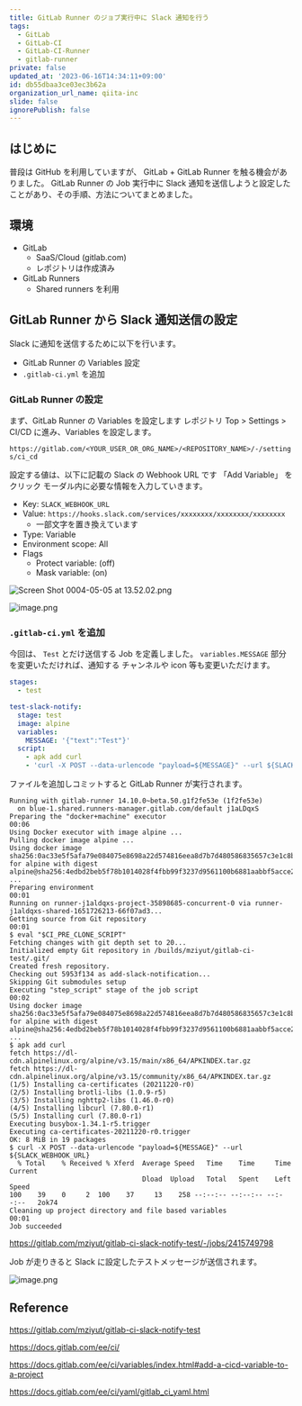 ```yaml
---
title: GitLab Runner のジョブ実行中に Slack 通知を行う
tags:
  - GitLab
  - GitLab-CI
  - GitLab-CI-Runner
  - gitlab-runner
private: false
updated_at: '2023-06-16T14:34:11+09:00'
id: db55dbaa3ce03ec3b62a
organization_url_name: qiita-inc
slide: false
ignorePublish: false
---
```


## はじめに

普段は GitHub を利用していますが、 GitLab + GitLab Runner を触る機会がありました。
GitLab Runner の Job 実行中に Slack 通知を送信しようと設定したことがあり、その手順、方法についてまとめました。

## 環境

- GitLab
  - SaaS/Cloud (gitlab.com)
  - レポジトリは作成済み
- GitLab Runners
  - Shared runners を利用

## GitLab Runner から Slack 通知送信の設定

Slack に通知を送信するために以下を行います。

- GitLab Runner の Variables 設定
- `.gitlab-ci.yml` を追加

### GitLab Runner の設定

まず、GitLab Runner の Variables を設定します
レポジトリ Top > Settings > CI/CD に進み、Variables を設定します。

`https://gitlab.com/<YOUR_USER_OR_ORG_NAME>/<REPOSITORY_NAME>/-/settings/ci_cd`

設定する値は、以下に記載の Slack の Webhook URL です
「Add Variable」 をクリック モーダル内に必要な情報を入力していきます。

- Key: `SLACK_WEBHOOK_URL`
- Value: `https://hooks.slack.com/services/xxxxxxxx/xxxxxxxx/xxxxxxxx`
  - 一部文字を置き換えています
- Type: Variable
- Environment scope: All
- Flags
  - Protect variable: (off)
  - Mask variable: (on)

![Screen Shot 0004-05-05 at 13.52.02.png](https://qiita-image-store.s3.ap-northeast-1.amazonaws.com/0/55950/b2dec0c7-695e-8c75-a01a-0ec164798849.png)

![image.png](https://qiita-image-store.s3.ap-northeast-1.amazonaws.com/0/55950/788104c9-c34f-9ac0-efcc-7af3b5555276.png)

### `.gitlab-ci.yml` を追加

今回は、 `Test` とだけ送信する Job を定義しました。
`variables.MESSAGE` 部分を変更いただければ、通知する チャンネルや icon 等も変更いただけます。

```yml:.gitlab-ci.yml
stages:
  - test

test-slack-notify:
  stage: test
  image: alpine
  variables:
    MESSAGE: '{"text":"Test"}'
  script:
    - apk add curl
    - 'curl -X POST --data-urlencode "payload=${MESSAGE}" --url ${SLACK_WEBHOOK_URL}'
```

ファイルを追加しコミットすると GitLab Runner が実行されます。

```console
Running with gitlab-runner 14.10.0~beta.50.g1f2fe53e (1f2fe53e)
  on blue-1.shared.runners-manager.gitlab.com/default j1aLDqxS
Preparing the "docker+machine" executor
00:06
Using Docker executor with image alpine ...
Pulling docker image alpine ...
Using docker image sha256:0ac33e5f5afa79e084075e8698a22d574816eea8d7b7d480586835657c3e1c8b for alpine with digest alpine@sha256:4edbd2beb5f78b1014028f4fbb99f3237d9561100b6881aabbf5acce2c4f9454 ...
Preparing environment
00:01
Running on runner-j1aldqxs-project-35898685-concurrent-0 via runner-j1aldqxs-shared-1651726213-66f07ad3...
Getting source from Git repository
00:01
$ eval "$CI_PRE_CLONE_SCRIPT"
Fetching changes with git depth set to 20...
Initialized empty Git repository in /builds/mziyut/gitlab-ci-test/.git/
Created fresh repository.
Checking out 5953f134 as add-slack-notification...
Skipping Git submodules setup
Executing "step_script" stage of the job script
00:02
Using docker image sha256:0ac33e5f5afa79e084075e8698a22d574816eea8d7b7d480586835657c3e1c8b for alpine with digest alpine@sha256:4edbd2beb5f78b1014028f4fbb99f3237d9561100b6881aabbf5acce2c4f9454 ...
$ apk add curl
fetch https://dl-cdn.alpinelinux.org/alpine/v3.15/main/x86_64/APKINDEX.tar.gz
fetch https://dl-cdn.alpinelinux.org/alpine/v3.15/community/x86_64/APKINDEX.tar.gz
(1/5) Installing ca-certificates (20211220-r0)
(2/5) Installing brotli-libs (1.0.9-r5)
(3/5) Installing nghttp2-libs (1.46.0-r0)
(4/5) Installing libcurl (7.80.0-r1)
(5/5) Installing curl (7.80.0-r1)
Executing busybox-1.34.1-r5.trigger
Executing ca-certificates-20211220-r0.trigger
OK: 8 MiB in 19 packages
$ curl -X POST --data-urlencode "payload=${MESSAGE}" --url ${SLACK_WEBHOOK_URL}
  % Total    % Received % Xferd  Average Speed   Time    Time     Time  Current
                                 Dload  Upload   Total   Spent    Left  Speed
100    39    0     2  100    37     13    258 --:--:-- --:--:-- --:--:--   2ok74
Cleaning up project directory and file based variables
00:01
Job succeeded
```

https://gitlab.com/mziyut/gitlab-ci-slack-notify-test/-/jobs/2415749798

Job が走りきると Slack に設定したテストメッセージが送信されます。

![image.png](https://qiita-image-store.s3.ap-northeast-1.amazonaws.com/0/55950/fabed8f9-8889-1668-beb4-76d41d7e3590.png)

## Reference

https://gitlab.com/mziyut/gitlab-ci-slack-notify-test

https://docs.gitlab.com/ee/ci/

https://docs.gitlab.com/ee/ci/variables/index.html#add-a-cicd-variable-to-a-project

https://docs.gitlab.com/ee/ci/yaml/gitlab_ci_yaml.html

